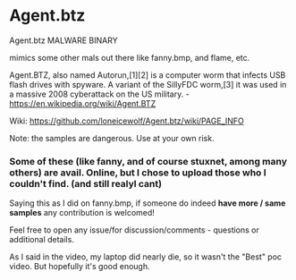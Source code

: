 # Agent.btz
Agent.btz MALWARE BINARY

mimics some other mals out there like fanny.bmp, and flame, etc.


Agent.BTZ, also named Autorun,[1][2] is a computer worm that infects USB flash drives with spyware. A variant of the SillyFDC worm,[3] it was used in a massive 2008 cyberattack on the US military. - https://en.wikipedia.org/wiki/Agent.BTZ

Wiki: https://github.com/loneicewolf/Agent.btz/wiki/PAGE_INFO

Note: the samples are dangerous. Use at your own risk.


### Some of these (like fanny, and of course stuxnet, among many others) are avail. Online, but I chose to upload those who I couldn't find. (and still realyl cant)
Saying this as I did on fanny.bmp, if someone do indeed **have more / same samples** any contribution is welcomed!


Feel free to open any issue/for discussion/comments - questions or additional details.

As I said in the video, my laptop did nearly die, so it wasn't the "Best" poc video. But hopefully it's good enough.
